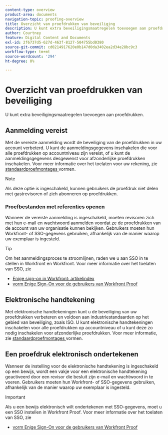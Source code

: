 ```yaml
---
content-type: overview
product-area: documents
navigation-topic: proofing-overview
title: Overzicht van proefdrukken van beveiliging
description: U kunt extra beveiligingsmaatregelen toevoegen aan proefdrukken.
author: Courtney
feature: Digital Content and Documents
exl-id: 2f6737d5-627d-463f-8127-504755bd0380
source-git-commit: cd0214917620e0b147d0da3402ea2d34e28bc9c3
workflow-type: tm+mt
source-wordcount: '294'
ht-degree: 0%

---
```


# Overzicht van proefdrukken van beveiliging

U kunt extra beveiligingsmaatregelen toevoegen aan proefdrukken.

## Aanmelding vereist

Met de vereiste aanmelding wordt de beveiliging van de proefdrukken in uw account verbeterd. U kunt de aanmeldingsgegevens inschakelen die voor alle proefdrukken op accountniveau zijn vereist, of u kunt de aanmeldingsgegevens desgewenst voor afzonderlijke proefdrukken inschakelen. Voor meer informatie over het toelaten voor uw rekening, zie [ standaardproefmontages ](/help/quicksilver/administration-and-setup/manage-workfront/configure-proofing/configure-default-proof-settings.md) vormen.

>[!NOTE]
>
>Als deze optie is ingeschakeld, kunnen gebruikers de proefdruk niet delen met gastrevisoren of zich abonneren op proefdrukken.

### Proefbestanden met referenties openen

Wanneer de vereiste aanmelding is ingeschakeld, moeten revisoren zich met hun e-mail en wachtwoord aanmelden voordat ze de proefdrukken van de account van uw organisatie kunnen bekijken. Gebruikers moeten hun Workfront- of SSO-gegevens gebruiken, afhankelijk van de manier waarop uw exemplaar is ingesteld.

>[!TIP]
>
>Om het aanmeldingsproces te stroomlijnen, raden we u aan SSO in te stellen in Workfront en Workfront. Voor meer informatie over het toelaten van SSO, zie
>
>* [ Enige sign-on in Workfront: artikelindex ](../../../administration-and-setup/add-users/single-sign-on/single-sign-on.md)
>* [ vorm Enige Sign-On voor de gebruikers van Workfront Proof ](../../../workfront-proof/wp-acct-admin/account-settings/configure-sso-for-wp-users.md)

## Elektronische handtekening

Met elektronische handtekeningen kunt u de beveiliging van uw proefdrukken verbeteren en voldoen aan industriestandaarden op het gebied van beveiliging, zoals ISO. U kunt elektronische handtekeningen inschakelen voor alle proefdrukken op accountniveau of u kunt deze zo nodig inschakelen voor afzonderlijke proefdrukken. Voor meer informatie, zie [ standaardproefmontages ](/help/quicksilver/administration-and-setup/manage-workfront/configure-proofing/configure-default-proof-settings.md) vormen.

## Een proefdruk elektronisch ondertekenen

Wanneer de instelling voor de elektronische handtekening is ingeschakeld op een bewijs, wordt een vakje voor een elektronische handtekening geactiveerd door een revisor die besluit zijn e-mail en wachtwoord in te voeren. Gebruikers moeten hun Workfront- of SSO-gegevens gebruiken, afhankelijk van de manier waarop uw exemplaar is ingesteld.

>[!IMPORTANT]
>
>Als u een bewijs elektronisch wilt ondertekenen met SSO-gegevens, moet u een SSO instellen in Workfront Proof. Voor meer informatie over het toelaten van SSO, zie
>
>* [ vorm Enige Sign-On voor de gebruikers van Workfront Proof ](../../../workfront-proof/wp-acct-admin/account-settings/configure-sso-for-wp-users.md)
